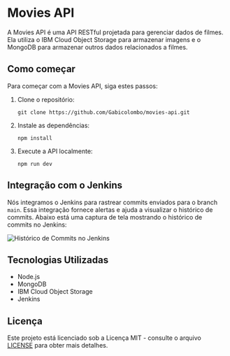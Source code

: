 # Movies API

A Movies API é uma API RESTful projetada para gerenciar dados de filmes. Ela utiliza o IBM Cloud Object Storage para armazenar imagens e o MongoDB para armazenar outros dados relacionados a filmes.

## Como começar

Para começar com a Movies API, siga estes passos:

1. Clone o repositório:

    ```
    git clone https://github.com/Gabicolombo/movies-api.git
    ```

2. Instale as dependências:

    ```
    npm install
    ```

3. Execute a API localmente:

    ```
    npm run dev
    ```

## Integração com o Jenkins

Nós integramos o Jenkins para rastrear commits enviados para o branch `main`. Essa integração fornece alertas e ajuda a visualizar o histórico de commits. Abaixo está uma captura de tela mostrando o histórico de commits no Jenkins:

![Histórico de Commits no Jenkins](https://github.com/Gabicolombo/movies-api/assets/65355183/1d35726d-2405-4d0a-830b-8cbf9b954e84)

## Tecnologias Utilizadas

- Node.js
- MongoDB
- IBM Cloud Object Storage
- Jenkins

## Licença

Este projeto está licenciado sob a Licença MIT - consulte o arquivo [LICENSE](LICENSE) para obter mais detalhes.


